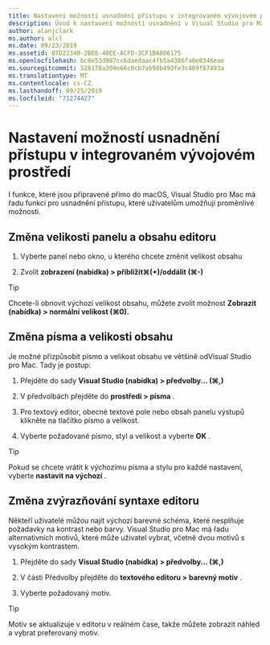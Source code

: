 ```yaml
---
title: Nastavení možností usnadnění přístupu v integrovaném vývojovém prostředí
description: Úvod k nastavení možností usnadnění v Visual Studio pro Mac
author: alanjclark
ms.author: alcl
ms.date: 09/23/2019
ms.assetid: 87D22340-2BE6-40EE-ACFD-3CF1BA886175
ms.openlocfilehash: bc0e53d997cc6daedaac4fb5a4386fa0e8346eae
ms.sourcegitcommit: 528178a304e66c0cb7ab98b493fe3c409f87493a
ms.translationtype: MT
ms.contentlocale: cs-CZ
ms.lasthandoff: 09/25/2019
ms.locfileid: "71274427"
---
```

# <a name="set-ide-accessibility-options"></a>Nastavení možností usnadnění přístupu v integrovaném vývojovém prostředí

I funkce, které jsou připravené přímo do macOS, Visual Studio pro Mac má řadu funkcí pro usnadnění přístupu, které uživatelům umožňují proměnlivé možnosti.

## <a name="resizing-pad-and-editor-content"></a>Změna velikosti panelu a obsahu editoru

1. Vyberte panel nebo okno, u kterého chcete změnit velikost obsahu

1. Zvolit **zobrazení (nabídka) > přiblížit&#8984;(+)/oddálit (&#8984;-)**

> [!TIP]
> Chcete-li obnovit výchozí velikost obsahu, můžete zvolit možnost **Zobrazit (nabídka) > normální velikost (&#8984;0).**

## <a name="changing-the-content-font-and-size"></a>Změna písma a velikosti obsahu

Je možné přizpůsobit písmo a velikost obsahu ve většině odVisual Studio pro Mac. Tady je postup:

1. Přejděte do sady **Visual Studio (nabídka) > předvolby... (&#8984;,)**

1. V předvolbách přejděte do **prostředí > písma** .

1. Pro textový editor, obecné textové pole nebo obsah panelu výstupů klikněte na tlačítko písmo a velikost.

1. Vyberte požadované písmo, styl a velikost a vyberte **OK** .

> [!TIP]
> Pokud se chcete vrátit k výchozímu písma a stylu pro každé nastavení, vyberte **nastavit na výchozí** .

## <a name="changing-the-editor-syntax-highlighting"></a>Změna zvýrazňování syntaxe editoru

Někteří uživatelé můžou najít výchozí barevné schéma, které nesplňuje požadavky na kontrast nebo barvy. Visual Studio pro Mac má řadu alternativních motivů, které může uživatel vybrat, včetně dvou motivů s vysokým kontrastem.

1. Přejděte do sady **Visual Studio (nabídka) > předvolby... (&#8984;,)**

1. V části Předvolby přejděte do **textového editoru > barevný motiv** .

1. Vyberte požadovaný motiv.

> [!TIP]
> Motiv se aktualizuje v editoru v reálném čase, takže můžete zobrazit náhled a vybrat preferovaný motiv.